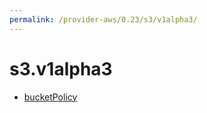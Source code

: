 ```yaml
---
permalink: /provider-aws/0.23/s3/v1alpha3/
---
```


# s3.v1alpha3



* [bucketPolicy](bucketPolicy.md)